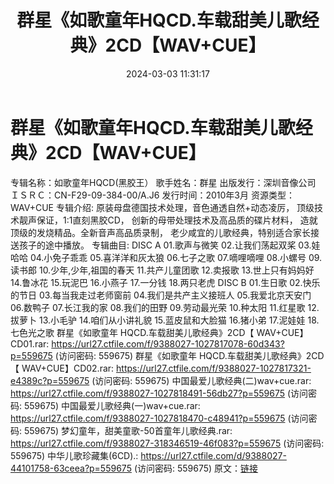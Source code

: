 ﻿---
title: 群星《如歌童年HQCD.车载甜美儿歌经典》2CD【WAV+CUE】
date: 2024-03-03 11:31:17
categories: WAV车载音乐、镜像
tags: 华语中文
---
# 群星《如歌童年HQCD.车载甜美儿歌经典》2CD【WAV+CUE】

专辑名称：如歌童年HQCD(黑胶王）
歌手姓名：群星
出版发行：深圳音像公司
ＩＳＲＣ：CN-F29-09-384-00/A.J6
发行时间：2010年3月
资源类型：WAV+CUE
专辑介绍:
原装母盘德国技术处理，音色通透自然+动态凌厉，
顶级技术靓声保证，1:1直刻黑胶CD，
创新的母带处理技术及高品质的碟片材料，
造就顶级的发烧精品。全新音声高品质录制，
老少咸宜的儿歌经典，特别适合家长接送孩子的途中播放。
专辑曲目:
DISC A
01.歌声与微笑
02.让我们荡起双桨
03.娃哈哈
04.小免子乖乖
05.喜洋洋和灰太狼
06.七子之歌
07.嘀哩嘀哩
08.小螺号
09.读书郎
10.少年,少年,祖国的春天
11.共产儿童团歌
12.卖报歌
13.世上只有妈妈好
14.鲁冰花
15.玩泥巴
16.小燕子
17.一分钱
18.两只老虎
DISC B
01.生日歌
02.快乐的节日
03.每当我走过老师窗前
04.我们是共产主义接班人
05.我爱北京天安门
06.数鸭子
07.长江我的家
08.我们的田野
09.劳动最光荣
10.种太阳
11.红星歌
12.拔萝卜
13.小毛驴
14.咱们从小讲礼貌
15.蓝皮鼠和大脸猫
16.猪小弟
17.泥娃娃
18.七色光之歌
群星《如歌童年 HQCD.车载甜美儿歌经典》2CD【 WAV+CUE】CD01.rar: https://url27.ctfile.com/f/9388027-1027817078-60d343?p=559675
(访问密码: 559675)
群星《如歌童年 HQCD.车载甜美儿歌经典》2CD【 WAV+CUE】CD02.rar: https://url27.ctfile.com/f/9388027-1027817321-e4389c?p=559675
(访问密码: 559675)
中国最爱儿歌经典(二)wav+cue.rar: https://url27.ctfile.com/f/9388027-1027818491-56db27?p=559675
(访问密码: 559675)
中国最爱儿歌经典(一)wav+cue.rar: https://url27.ctfile.com/f/9388027-1027818470-c48941?p=559675
(访问密码: 559675)
梦幻童年，甜美童歌-50首童年儿歌经典.rar: https://url27.ctfile.com/f/9388027-318346519-46f083?p=559675
(访问密码: 559675)
中华儿歌珍藏集(6CD).: https://url27.ctfile.com/d/9388027-44101758-63ceea?p=559675
(访问密码: 559675)
原文：[链接](https://blog.sina.com.cn/s/blog_1647c7e76010314kh.html)